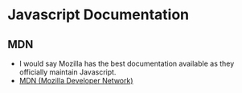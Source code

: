 # Javascript Documentation

## MDN
* I would say Mozilla has the best documentation available as they officially maintain Javascript.
* [MDN (Mozilla Developer Network)](https://developer.mozilla.org/en-US/docs/Web/JavaScript)
